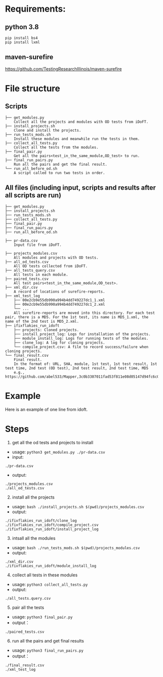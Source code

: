 # Requirements:
## python 3.8
```
pip install bs4
pip install lxml
```
## maven-surefire
https://github.com/TestingResearchIllinois/maven-surefire

# File structure
## Scripts
```
├── get_modules.py
    Collect all the projects and modules with OD tests from iDoFT.
├── install_projects.sh
    Clone and install the projects.
├── run_tests_mods.sh
    Install these modules and meanwhile run the tests in them.
├── collect_all_tests.py
    Collect all the tests from the modules.
├── final_pair.py
    Get all the pairs<test_in_the_same_module,OD_test> to run.
├── final_run_pairs.py
    Run all the pairs and get the final result.
└── run_all_before_od.sh
    A script called to run two tests in order.
```

## All files (including input, scripts and results after all scripts are run)
```
├── get_modules.py
├── install_projects.sh
├── run_tests_mods.sh
├── collect_all_tests.py
├── final_pair.py
├── final_run_pairs.py
├── run_all_before_od.sh

├── pr-data.csv
    Input file from iDoFT.

├── projects_modules.csv
    All modules and projects with OD tests.
├── all_od_tests.csv
    All OD tests collected from iDoFT.
├── all_tests_query.csv
    All tests in each module.
├── paired_tests.csv
    All test pairs<test_in_the_same_module,OD_test>.
├── xml_dir.csv
    A record of locations of surefire-reports.
├── xml_test_log
    ├── 00e2cb9e55db990a994b4dd749227dc1_1.xml
    ├── 00e2cb9e55db990a994b4dd749227dc1_2.xml
    └── ...
    All surefire-reports are moved into this directory. For each test pair, there is a MD5. For the 1st test, its name is MD5_1.xml, the name of the 2nd test is MD5_2.xml.
├── ifixflakies_run_idoft
    ├── projects: Cloned projects.
    ├── install_project_log: Logs for installation of the projects.
    ├── module_install_log: Logs for running tests of the modules.
    ├── clone_log: A log for cloning projects.
    └── compile_project.csv: A file to record success/failure when cloning projects.
└── final_result.csv
    Final result. 
    In the format of: URL, SHA, module, 1st test, 1st test result, 1st test time, 2nd test (OD test), 2nd test result, 2nd test time, MD5
    e.g., https://github.com/abel533/Mapper,3c0b3307011fad53f811e08d05147d94fc6c0d67,base,tk.mybatis.mapper.helper.FieldTest.test2,pass,0,tk.mybatis.mapper.test.able.TestBasicAble.testInsert,pass,3.462,3146513902aa1807e09d1de4629b4ccf

```

# Example
Here is an example of one line from idoft. 

# Steps

1. get all the od tests and projects to install  
- usage: `python3 get_modules.py ./pr-data.csv`
- input:
```
./pr-data.csv
```
- output:
```
./projects_modules.csv
./all_od_tests.csv
```
2. install all the projects
- usage: `bash ./install_projects.sh $(pwd)/projects_modules.csv`
- output:
```
./ifixflakies_run_idoft/clone_log
./ifixflakies_run_idoft/compile_project.csv
./ifixflakies_run_idoft/install_project_log
```

3. intsall all the modules 
- usage: `bash ./run_tests_mods.sh $(pwd)/projects_modules.csv`
- output: 
```
./xml_dir.csv
./ifixflakies_run_idoft/module_install_log
```
4. collect all tests in these modules
- usage: `python3 collect_all_tests.py`
- output: 
```
./all_tests.query.csv
```
5. pair all the tests
- usage: `python3 final_pair.py`
- output：
```
./paired_tests.csv
```
6. run all the pairs and get final results
- usage: `python3 final_run_pairs.py`
- output：
```
./final_result.csv
./xml_test_log
```
